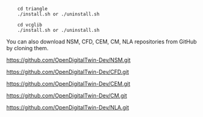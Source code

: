 ```
	cd triangle
	./install.sh or ./uninstall.sh
```

```
	cd vcglib
	./install.sh or ./uninstall.sh
```

You can also download NSM, CFD, CEM, CM, NLA repositories from GitHub by cloning them.

https://github.com/OpenDigitalTwin-Dev/NSM.git

https://github.com/OpenDigitalTwin-Dev/CFD.git

https://github.com/OpenDigitalTwin-Dev/CEM.git

https://github.com/OpenDigitalTwin-Dev/CM.git

https://github.com/OpenDigitalTwin-Dev/NLA.git


